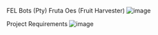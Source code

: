 FEL Bots (Pty)
Fruta Oes (Fruit Harvester)
![image](https://user-images.githubusercontent.com/32024488/213205445-d43382c4-509a-42f7-a0ff-147d1ab018f6.png)

Project Requirements
![image](https://user-images.githubusercontent.com/32024488/213205655-8fb4906e-2281-4940-8bc0-fd2b1cf40088.png)

